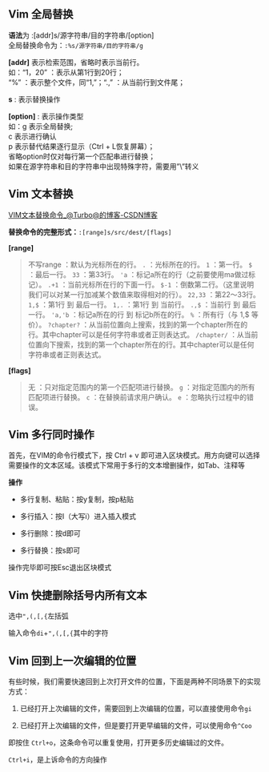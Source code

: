 ## Vim 全局替换

**语法**为 :[addr]s/源字符串/目的字符串/[option]  
全局替换命令为：`:%s/源字符串/目的字符串/g`

**[addr]** 表示检索范围，省略时表示当前行。  
如：“1，20” ：表示从第1行到20行；  
“%” ：表示整个文件，同“1,”；“.,” ：从当前行到文件尾；

**s** : 表示替换操作

**[option]** : 表示操作类型  
如：g 表示全局替换;  
c 表示进行确认  
p 表示替代结果逐行显示（Ctrl + L恢复屏幕）；  
省略option时仅对每行第一个匹配串进行替换；  
如果在源字符串和目的字符串中出现特殊字符，需要用”\”转义

## Vim 文本替换

[VIM文本替换命令_@Turbo@的博客-CSDN博客](https://blog.csdn.net/weixin_41920367/article/details/126936912)

**替换命令的完整形式：**`:[range]s/src/dest/[flags]`

**[range]**

> 不写range ：默认为光标所在的行。
> `.` ：光标所在的行。
> `1` ：第一行。
> `$` ：最后一行。
> `33` ：第33行。
> `'a` ：标记a所在的行（之前要使用ma做过标记）。
> `.+1` ：当前光标所在行的下面一行。
> `$-1` ：倒数第二行。（这里说明我们可以对某一行加减某个数值来取得相对的行）。
> `22,33` ：第22～33行。
> `1,$` ：第1行 到 最后一行。
> `1,.` ：第1行 到 当前行。
> `.,$` ：当前行 到 最后一行。
> `'a,'b` ：标记a所在的行 到 标记b所在的行。
> `%` ：所有行（与 1,$ 等价）。
> `?chapter?` ：从当前位置向上搜索，找到的第一个chapter所在的行。其中chapter可以是任何字符串或者正则表达式。
> `/chapter/` ：从当前位置向下搜索，找到的第一个chapter所在的行。其中chapter可以是任何字符串或者正则表达式。

**[flags]**

> 无 ：只对指定范围内的第一个匹配项进行替换。
> `g` ：对指定范围内的所有匹配项进行替换。
> `c` ：在替换前请求用户确认。
> `e` ：忽略执行过程中的错误。

## Vim 多行同时操作

首先，在VIM的命令行模式下，按 Ctrl + v 即可进入区块模式。用方向键可以选择需要操作的文本区域。该模式下常用于多行的文本增删操作，如Tab、注释等

**操作**

- 多行复制、粘贴：按y复制，按p粘贴

- 多行插入：按I（大写i）进入插入模式

- 多行删除：按d即可

- 多行替换：按s即可

操作完毕即可按Esc退出区块模式

## Vim 快捷删除括号内所有文本

选中`",(,[,{`左括弧

输入命令`di`+`",(,[,{`其中的字符

## Vim 回到上一次编辑的位置

有些时候，我们需要快速回到上次打开文件的位置，下面是两种不同场景下的实现方式：

1. 已经打开上次编辑的文件，需要回到上次编辑的位置，可以直接使用命令`gi`

2. 已经打开上次编辑的文件，但是要打开更早编辑的文件，可以使用命令`^Coo`

即按住 `Ctrl+o`，这条命令可以重复使用，打开更多历史编辑过的文件。

`Ctrl+i`，是上诉命令的方向操作
